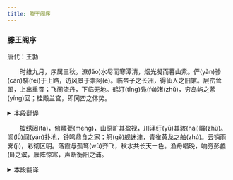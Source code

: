 ```yaml
---
title: 滕王阁序
---
```


### 滕王阁序

唐代：王勃

&emsp;&emsp;时维九月，序属三秋。潦(lǎo)水尽而寒潭清，烟光凝而暮山紫。俨(yǎn)骖(cān)騑(fēi)于上路，访风景于崇阿(ē)。临帝子之长洲，得仙人之旧馆。层峦耸翠，上出重霄；飞阁流丹，下临无地。鹤汀(tīng)凫(fú)渚(zhǔ)，穷岛屿之萦(yíng)回；桂殿兰宫，即冈峦之体势。
<details>
  <summary>本段翻译</summary>
  时当九月，秋高气爽。积水消尽，潭水清澈，天空凝结着淡淡的云烟，暮霭中山峦呈现一片紫色。在高高的山路上驾着马车，在崇山峻岭中访求风景。来到昔日帝子的长洲，找到仙人居住过的宫殿。这里山峦重叠，青翠的山峰耸入云霄。凌空的楼阁，红色的阁道犹如飞翔在天空，从阁上看不到地面。白鹤，野鸭停息的小洲，极尽岛屿的纡曲回环之势，雅浩的宫殿，跟起伏的山峦配合有致。
</details>

&emsp;&emsp;披绣闼(tà)，俯雕甍(méng)，山原旷其盈视，川泽纡(yū)其骇(hài)瞩(zhǔ)。闾(lǘ)阎(yán)扑地，钟鸣鼎食之家；舸(gě)舰迷津，青雀黄龙之舳(zhú)。云销雨霁(jì)，彩彻区明。落霞与孤鹜(wù)齐飞，秋水共长天一色。渔舟唱晚，响穷彭蠡(lǐ)之滨，雁阵惊寒，声断衡阳之浦。
<details>
  <summary>本段翻译</summary>
  打开雕花精美的阁门，俯视彩饰的屋脊，山峰平原尽收眼底，湖川曲折令人惊讶。遍地是里巷宅舍，许多钟鸣鼎食的富贵人家。舸舰塞满了渡口，尽是雕上了青雀黄龙花纹的大船。正值雨过天晴，虹消云散，阳光朗煦，落霞与孤雁一起飞翔，秋水和长天连成一片。傍晚渔舟中传出的歌声，响彻彭蠡湖滨，雁群感到寒意而发出的惊叫，鸣声到衡阳之浦为止。
</details>